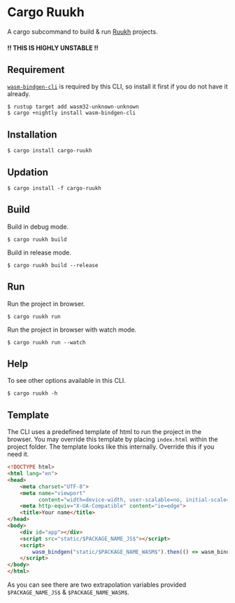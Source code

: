 # Cargo Ruukh

A cargo subcommand to build & run [Ruukh](https://github.com/csharad/ruukh)
projects.

#### !! THIS IS HIGHLY UNSTABLE !!

## Requirement

[`wasm-bindgen-cli`](https://rustwasm.github.io/wasm-bindgen/whirlwind-tour/basic-usage.html)
is required by this CLI, so install it first if you do not have it already.

```shell
$ rustup target add wasm32-unknown-unknown
$ cargo +nightly install wasm-bindgen-cli
```

## Installation

```shell
$ cargo install cargo-ruukh
```

## Updation

```shell
$ cargo install -f cargo-ruukh
```

## Build

Build in debug mode.
```shell
$ cargo ruukh build 
```

Build in release mode.
```shell
$ cargo ruukh build --release 
```

## Run

Run the project in browser.
```shell
$ cargo ruukh run
```

Run the project in browser with watch mode.
```shell
$ cargo ruukh run --watch
```

## Help

To see other options available in this CLI.
```shell
$ cargo ruukh -h
```

## Template

The CLI uses a predefined template of html to run the project in the browser.
You may override this template by placing `index.html` within the project folder.
The template looks like this internally. Override this if you need it.

```html
<!DOCTYPE html>
<html lang="en">
<head>
    <meta charset="UTF-8">
    <meta name="viewport"
          content="width=device-width, user-scalable=no, initial-scale=1.0, maximum-scale=1.0, minimum-scale=1.0">
    <meta http-equiv="X-UA-Compatible" content="ie=edge">
    <title>Your name</title>
</head>
<body>
    <div id="app"></div>
    <script src="static/$PACKAGE_NAME_JS$"></script>
    <script>
        wasm_bindgen("static/$PACKAGE_NAME_WASM$").then(() => wasm_bindgen.run());
    </script>
</body>
</html>
```

As you can see there are two extrapolation variables provided `$PACKAGE_NAME_JS$` & 
`$PACKAGE_NAME_WASM$`.
